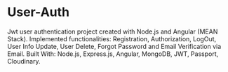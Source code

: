 # User-Auth
Jwt user authentication project created with Node.js and Angular (MEAN Stack). Implemented functionalities: Registration, Authorization, LogOut, User Info Update, User Delete, Forgot Password and Email Verification via Email. Built With: Node.js, Express.js, Angular, MongoDB, JWT, Passport, Cloudinary.
